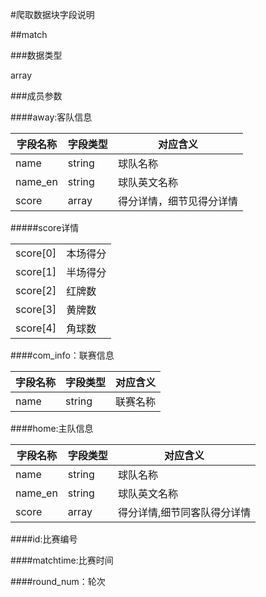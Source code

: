 #爬取数据块字段说明

##match

###数据类型

array

###成员参数

####away:客队信息

|字段名称|字段类型|对应含义|
|  ----  |---| ----  |
|name|string|球队名称|
|name_en|string|球队英文名称|
|score|array|得分详情，细节见得分详情|

#####score详情

|||
|  ----  |---|
|score[0]|本场得分|
|score[1]|半场得分|
|score[2]|红牌数|
|score[3]|黄牌数|
|score[4]|角球数|

####com_info：联赛信息

|字段名称|字段类型|对应含义|
|  ----  |---| ----  |
|name|string|联赛名称|

####home:主队信息

|字段名称|字段类型|对应含义|
|  ----  |---| ----  |
|name|string|球队名称|
|name_en|string|球队英文名称|
|score|array|得分详情,细节同客队得分详情|

####id:比赛编号

####matchtime:比赛时间

####round_num：轮次
